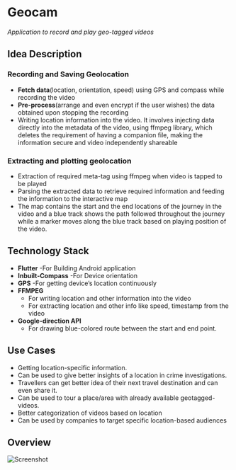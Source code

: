# Geocam
*Application to record and play geo-tagged videos*

## Idea Description
### Recording and Saving Geolocation
* **Fetch data**(location, orientation, speed) using GPS and compass while recording the video
* **Pre-process**(arrange and even encrypt if the user wishes) the data obtained upon stopping the recording
* Writing location information into the video. It involves injecting data directly into the metadata of the video, using ffmpeg library, which deletes the requirement of having a companion file, making the information secure and video independently shareable

### Extracting and plotting geolocation
* Extraction of required meta-tag using ffmpeg when video is tapped to be played
* Parsing the extracted data to retrieve required information and feeding the information to the interactive map
* The map contains the start and the end locations of the journey in the video and a blue track shows the path followed throughout the journey while a marker moves along the blue track based on playing position of the video.

## Technology Stack
* **Flutter**                -For Building Android application
* **Inbuilt-Compass**        -For Device orientation
* **GPS**                    -For getting device’s location continuously
* **FFMPEG**    
  * For writing location and other information into the video
  * For extracting location and other info like speed, timestamp from the video
* **Google-direction API**
  * For drawing blue-colored route between the start and end point.
## Use Cases
* Getting location-specific information.
* Can be used to give better insights of a location in crime investigations.
* Travellers can get better idea of their next travel destination and can even share it.
* Can be used to tour a place/area with already available geotagged-videos.
* Better categorization of videos based on location
* Can be used by companies to target specific location-based audiences

## Overview
![Screenshot]()

